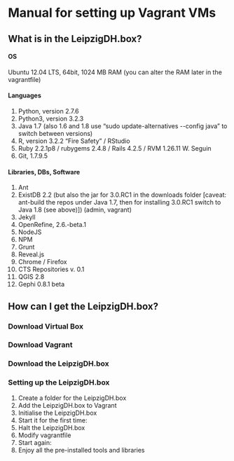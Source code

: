 # Manual for setting up Vagrant VMs 

## What is in the LeipzigDH.box?

#### OS

Ubuntu 12.04 LTS, 64bit, 1024 MB RAM (you can alter the RAM later in the vagrantfile)

#### Languages

1. Python, version 2.7.6
2. Python3, version 3.2.3
3. Java 1.7 (also 1.6 and 1.8 use “sudo update-alternatives --config java” to switch between versions)
4. R, version 3.2.2 “Fire Safety” / RStudio
5. Ruby 2.2.1p8 / rubygems 2.4.8 / Rails 4.2.5 / RVM 1.26.11 W. Seguin
6. Git, 1.7.9.5

#### Libraries, DBs, Software

1. Ant
2. ExistDB 2.2 (but also the jar for 3.0.RC1 in the downloads folder [caveat: ant-build the repos under Java 1.7, then for installing 3.0.RC1 switch to Java 1.8 (see above)]) (admin, vagrant)
3. Jekyll
4. OpenRefine, 2.6.-beta.1
5. NodeJS
6. NPM
7. Grunt
8. Reveal.js
9. Chrome / Firefox
10. CTS Repositories v. 0.1
11. QGIS 2.8
12. Gephi 0.8.1 beta

## How can I get the LeipzigDH.box?

### Download Virtual Box

### Download Vagrant

### Download the LeipzigDH.box

### Setting up the LeipzigDH.box

1. Create a folder for the LeipzigDH.box
2. Add the LeipzigDH.box to Vagrant
3. Initialise the LeipzigDH.box
4. Start it for the first time:
5. Halt the LeipzigDH.box
6. Modify vagrantfile
7. Start again:
8. Enjoy all the pre-installed tools and libraries


